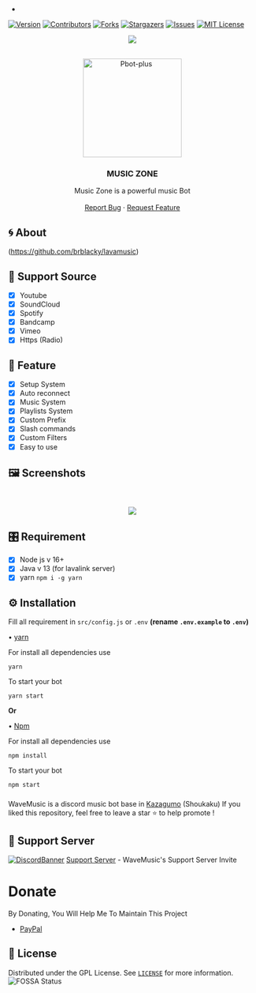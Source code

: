 *
[![Version][version-shield]](version-url)
[![Contributors][contributors-shield]][contributors-url]
[![Forks][forks-shield]][forks-url]
[![Stargazers][stars-shield]][stars-url]
[![Issues][issues-shield]][issues-url]
[![MIT License][license-shield]][license-url]
<center><img src="https://capsule-render.vercel.app/api?type=waving&color=gradient&height=200&section=header&text=MUSIC_ZONE&fontSize=80&fontAlignY=35&animation=twinkling&fontColor=gradient" /></center>


<!-- PROJECT LOGO -->
<br />
<p align="center">
  <a href="https://github.com/brblacky/WaveMusic">
    <img src="https://images-ext-2.discordapp.net/external/e5ZXfyk3uIIECo2EzhZK3k8rijs4MMbX-jAzhFDKs7w/https/share.creavite.co/Ylk5hhmIRXI8SqKw.gif" alt="Pbot-plus" width="200" height="200">
  </a>

  <h3 align="center">MUSIC ZONE</h3>

  <p align="center">
    Music Zone is  a powerful music Bot
    <br />
    <br />
    <a href="https://github.com/Vinay13Kumar/MUSIC-ZONE/issues">Report Bug</a>
    ·
    <a href="https://github.com/Vinay13Kumar/MUSIC-ZONE/pulls">Request Feature</a>
  </p>
</p>
<!-- ABOUT THE PROJECT -->

## 🌀 About
(https://github.com/brblacky/lavamusic)
## 🎵 Support Source
- [x] Youtube
- [x] SoundCloud
- [x] Spotify
- [x] Bandcamp
- [x] Vimeo
- [x] Https (Radio)
## 🌟 Feature
- [x] Setup System
- [X] Auto reconnect 
- [x] Music System
- [x] Playlists System
- [x] Custom Prefix
- [x] Slash commands
- [x] Custom Filters
- [x] Easy to use
## 🖼️ Screenshots
<br />
<p align="center">
  <a href="https://github.com/brblacky/WaveMusic">
    <img src="https://media.discordapp.net/attachments/966675680907657256/970258515090346054/Screenshot_20220501-150820__01.jpg">
  </a>
</p>

## 🎛️ Requirement
- [x] Node js v 16+
- [x] Java v 13 (for lavalink server)
- [x] yarn  `npm i -g yarn `
## ⚙️ Installation 
Fill all requirement in `src/config.js` or `.env` **(rename `.env.example` to `.env`)**

• [yarn](https://yarnpkg.com/)

For install all dependencies use
```
yarn
```
To start your bot 
```
yarn start
```
**Or**

• [Npm](https://www.npmjs.com/)

For install all dependencies use
```
npm install
```
To start your bot 
```
npm start
```
###
WaveMusic is a discord music bot base in [Kazagumo](https://github.com/Takiyo0/Kazagumo) (Shoukaku)
If you liked this repository, feel free to leave a star ⭐ to help promote !

## 💌 Support Server
[![DiscordBanner](https://invidget.switchblade.xyz/ns8CTk9J3e)](https://discord.gg/ns8CTk9J3e)
[Support Server](https://discord.gg/ns8CTk9J3e) - WaveMusic's Support Server Invite

# Donate

 By Donating, You Will Help Me To Maintain This Project 

- [PayPal](https://www.paypal.me/sdip521)


<!-- LICENSE -->

## 🔐 License

Distributed under the  GPL License. See [`LICENSE`](https://github.com/brblacky/WaveMusic/blob/master/LICENSE) for more information.
 ![FOSSA Status](https://app.fossa.com/api/projects/git%2Bgithub.com%2Fbrblacky%2FWaveMusic.svg?type=shield)

[version-shield]: https://img.shields.io/github/package-json/v/brblacky/WaveMusic?style=for-the-badge
[version-url]: https://github.com/brblacky/WaveMusic
[contributors-shield]: https://img.shields.io/github/contributors/brblacky/WaveMusic.svg?style=for-the-badge
[contributors-url]: https://github.com/brblacky/WaveMusic/graphs/contributors
[forks-shield]: https://img.shields.io/github/forks/brblacky/WaveMusic.svg?style=for-the-badge
[forks-url]: https://github.com/brblacky/WaveMusic/network/members
[stars-shield]: https://img.shields.io/github/stars/brblacky/WaveMusic.svg?style=for-the-badge
[stars-url]: https://github.com/brblacky/lavamusic/stargazers
[issues-shield]: https://img.shields.io/github/issues/brblacky/WaveMusic.svg?style=for-the-badge
[issues-url]: https://github.com/brblacky/WaveMusic/issues
[license-shield]: https://img.shields.io/github/license/brblacky/WaveMusic.svg?style=for-the-badge
[license-url]: https://github.com/brblacky/WaveMusic/blob/master/LICENSE
